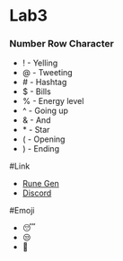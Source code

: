# Lab3
### Number Row Character
* ! - Yelling 
* @ - Tweeting 
* \# - Hashtag 
* $ - Bills 
* % - Energy level
* ^ - Going up
* & - And 
* \* - Star
* ( - Opening
* ) - Ending 

#Link
* [Rune Gen](https://www.ultimate-bravery.net/)
* [Discord](https://discord.com/)
  
#Emoji
* 😴
* 😒
* 🥱

